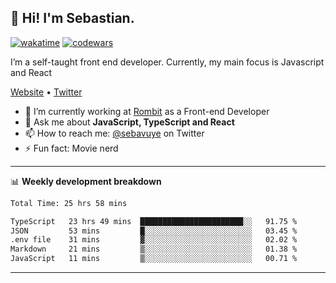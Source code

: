 ## 👋 Hi! I'm Sebastian.

[![wakatime](https://wakatime.com/badge/user/df0036c6-328a-4a39-be9b-e49417ed22a1.svg)](https://wakatime.com/@df0036c6-328a-4a39-be9b-e49417ed22a1)
[![codewars](https://www.codewars.com/users/sebavuye/badges/small)](https://www.codewars.com/users/sebavuye)

I’m a self-taught front end developer. Currently, my main focus is Javascript and React

[Website](https://sebastianvuye.be) • [Twitter](https://twitter.com/sebavuye)

- 🔭 I’m currently working at [Rombit](https://rombit.com/) as a Front-end Developer
- 💬 Ask me about **JavaScript, TypeScript and React**
- 📫 How to reach me: [@sebavuye](https://twitter.com/sebavuye) on Twitter
- ⚡ Fun fact: Movie nerd

-------

📊 **Weekly development breakdown**

<!--START_SECTION:waka-->

```txt
Total Time: 25 hrs 58 mins

TypeScript   23 hrs 49 mins  ███████████████████████░░   91.75 %
JSON         53 mins         █░░░░░░░░░░░░░░░░░░░░░░░░   03.45 %
.env file    31 mins         ▓░░░░░░░░░░░░░░░░░░░░░░░░   02.02 %
Markdown     21 mins         ▒░░░░░░░░░░░░░░░░░░░░░░░░   01.38 %
JavaScript   11 mins         ▒░░░░░░░░░░░░░░░░░░░░░░░░   00.71 %
```

<!--END_SECTION:waka-->
-------
